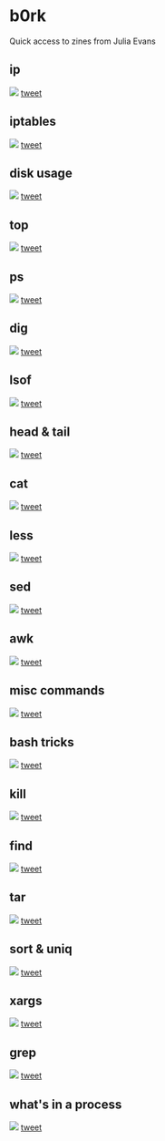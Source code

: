 # b0rk
Quick access to zines from Julia Evans

## ip
![](imgs/ip.jpg)
[tweet](https://twitter.com/b0rk/status/1053674763107876866)

## iptables
![](imgs/iptables.jpg)
[tweet](https://twitter.com/b0rk/status/1054056111626686465)


## disk usage
![](imgs/disk_usage.jpg)
[tweet](https://twitter.com/b0rk/status/1000953701090103302)


## top
![](imgs/top.jpg)
[tweet](https://twitter.com/b0rk/status/1022331694811099137)


## ps
![](imgs/ps.jpg)
[tweet](https://twitter.com/b0rk/status/1022322609789329408)


## dig
![](imgs/dig.jpg)
[tweet](https://twitter.com/b0rk/status/1053137897497546752)


## lsof
![](imgs/lsof.jpg)
[tweet](https://twitter.com/b0rk/status/1022699735482810368)


## head & tail
![](imgs/head&tail.jpg)
[tweet](https://twitter.com/b0rk/status/1023048952332124160)


## cat
![](imgs/cat.jpg)
[tweet](https://twitter.com/b0rk/status/1018269213096587266)


## less
![](imgs/less.jpg)
[tweet](https://twitter.com/b0rk/status/1005470181240508417)


## sed
![](imgs/sed.jpg)
[tweet](https://twitter.com/b0rk/status/1000773086155804672)


## awk
![](imgs/awk.jpg)
[tweet](https://twitter.com/b0rk/status/1000604334026055681)


## misc commands
![](imgs/misc.jpg)
[tweet](https://twitter.com/b0rk/status/1000235694118395904)


## bash tricks
![](imgs/bash_tricks.jpg)
[tweet](https://twitter.com/b0rk/status/1000208860060307456)


## kill
![](imgs/kill.jpg)
[tweet](https://twitter.com/b0rk/status/994203063194963969)


## find
![](imgs/find.jpg)
[tweet](https://twitter.com/b0rk/status/993862211964735488)


## tar
![](imgs/tar.jpg)
[tweet](https://twitter.com/b0rk/status/993682480069824512)


## sort & uniq
![](imgs/sort&uniq.jpg)
[tweet](https://twitter.com/b0rk/status/993507639148662785)


## xargs
![](imgs/xargs.jpg)
[tweet](https://twitter.com/b0rk/status/992636366075973633)


## grep
![](imgs/grep.jpg)
[tweet](https://twitter.com/b0rk/status/991880504805871616)


## what's in a process
![](imgs/process.jpg)
[tweet](https://twitter.com/b0rk/status/983705730036285441)
